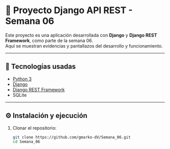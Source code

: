 # 📘 Proyecto Django API REST - Semana 06

Este proyecto es una aplicación desarrollada con **Django** y **Django REST Framework**, como parte de la semana 06.  
Aquí se muestran evidencias y pantallazos del desarrollo y funcionamiento.

---

## 🚀 Tecnologías usadas
- [Python 3](https://www.python.org/)
- [Django](https://www.djangoproject.com/)
- [Django REST Framework](https://www.django-rest-framework.org/)
- SQLite 

---

## ⚙️ Instalación y ejecución

1. Clonar el repositorio:
   ```bash
   git clone https://github.com/gmarko-dV/Semana_06.git
   cd Semana_06
